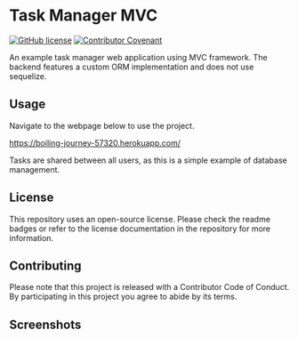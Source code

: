 # Task Manager MVC

[![GitHub license](https://img.shields.io/github/license/PeterBaker644/Task-Manager)](https://github.com/PeterBaker644/Task-Manager/blob/master/LICENSE) [![Contributor Covenant](https://img.shields.io/badge/Contributor%20Covenant-v2.0%20adopted-ff69b4.svg)](https://www.contributor-covenant.org/version/2/0/code_of_conduct/code_of_conduct.md)

An example task manager web application using MVC framework. The backend features a custom ORM implementation and does not use sequelize.

## Usage

Navigate to the webpage below to use the project. 

https://boiling-journey-57320.herokuapp.com/

Tasks are shared between all users, as this is a simple example of database management.

## License

This repository uses an open-source license. Please check the readme badges or refer to the license documentation in the repository for more information.

## Contributing

Please note that this project is released with a Contributor Code of Conduct. By participating in this project you agree to abide by its terms.

## Screenshots

